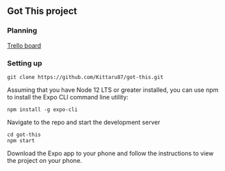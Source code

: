## Got This project

### Planning

[Trello board](https://trello.com/b/JcSSSwog/mobile-app)

### Setting up

```
git clone https://github.com/Kittaru87/got-this.git
```

Assuming that you have Node 12 LTS or greater installed, you can use npm to install the Expo CLI command line utility:

```
npm install -g expo-cli
```

Navigate to the repo and start the development server

```
cd got-this
npm start
```

Download the Expo app to your phone and follow the instructions to view the project on your phone.
